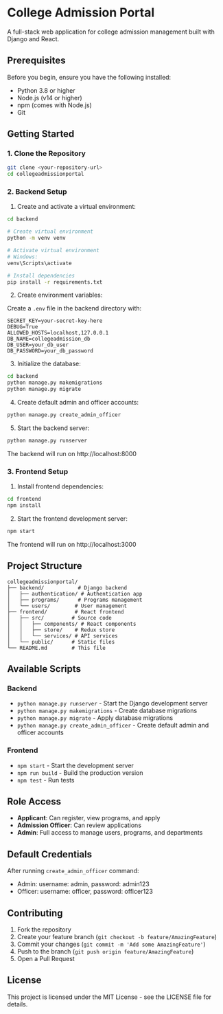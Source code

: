 # College Admission Portal

A full-stack web application for college admission management built with Django and React.

## Prerequisites

Before you begin, ensure you have the following installed:

- Python 3.8 or higher
- Node.js (v14 or higher)
- npm (comes with Node.js)
- Git

## Getting Started

### 1. Clone the Repository

```bash
git clone <your-repository-url>
cd collegeadmissionportal
```

### 2. Backend Setup

1. Create and activate a virtual environment:

```bash
cd backend

# Create virtual environment
python -m venv venv

# Activate virtual environment
# Windows:
venv\Scripts\activate

# Install dependencies
pip install -r requirements.txt
```

2. Create environment variables:

Create a `.env` file in the backend directory with:
```
SECRET_KEY=your-secret-key-here
DEBUG=True
ALLOWED_HOSTS=localhost,127.0.0.1
DB_NAME=collegeadmission_db
DB_USER=your_db_user
DB_PASSWORD=your_db_password
```

3. Initialize the database:

```bash
cd backend
python manage.py makemigrations
python manage.py migrate
```

4. Create default admin and officer accounts:

```bash
python manage.py create_admin_officer
```

5. Start the backend server:

```bash
python manage.py runserver
```

The backend will run on http://localhost:8000

### 3. Frontend Setup

1. Install frontend dependencies:

```bash
cd frontend
npm install
```

2. Start the frontend development server:

```bash
npm start
```

The frontend will run on http://localhost:3000

## Project Structure

```
collegeadmissionportal/
├── backend/           # Django backend
│   ├── authentication/ # Authentication app
│   ├── programs/      # Programs management
│   └── users/        # User management
├── frontend/         # React frontend
│   ├── src/         # Source code
│   │   ├── components/ # React components
│   │   ├── store/    # Redux store
│   │   └── services/ # API services
│   └── public/      # Static files
└── README.md        # This file
```

## Available Scripts

### Backend

- `python manage.py runserver` - Start the Django development server
- `python manage.py makemigrations` - Create database migrations
- `python manage.py migrate` - Apply database migrations
- `python manage.py create_admin_officer` - Create default admin and officer accounts

### Frontend

- `npm start` - Start the development server
- `npm run build` - Build the production version
- `npm test` - Run tests

## Role Access

- **Applicant**: Can register, view programs, and apply
- **Admission Officer**: Can review applications
- **Admin**: Full access to manage users, programs, and departments

## Default Credentials

After running `create_admin_officer` command:

- Admin: username: admin, password: admin123
- Officer: username: officer, password: officer123

## Contributing

1. Fork the repository
2. Create your feature branch (`git checkout -b feature/AmazingFeature`)
3. Commit your changes (`git commit -m 'Add some AmazingFeature'`)
4. Push to the branch (`git push origin feature/AmazingFeature`)
5. Open a Pull Request

## License

This project is licensed under the MIT License - see the LICENSE file for details.
